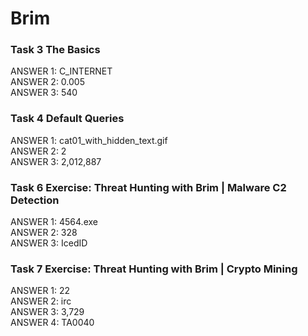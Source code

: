 <h1> Brim </h1>

<h3> Task 3  The Basics  </h3>
  ANSWER 1:	C_INTERNET <br/>
  ANSWER 2: 0.005 <br/>
  ANSWER 3: 540 <br/>

<h3> Task 4  Default Queries </h3>
  ANSWER 1:	cat01_with_hidden_text.gif <br/>
  ANSWER 2: 2 <br/>
  ANSWER 3: 2,012,887 <br/>

<h3> Task 6  Exercise: Threat Hunting with Brim | Malware C2 Detection  </h3>
  ANSWER 1:	4564.exe <br/>
  ANSWER 2: 328 <br/>
  ANSWER 3: IcedID <br/>

<h3> Task 7  Exercise: Threat Hunting with Brim | Crypto Mining </h3>
  ANSWER 1:	22 <br/>
  ANSWER 2: irc <br/>
  ANSWER 3: 3,729 <br/>
  ANSWER 4: TA0040 <br/>
